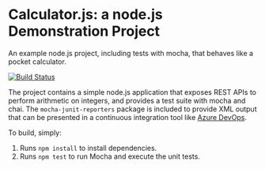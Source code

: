 Calculator.js: a node.js Demonstration Project
==============================================
An example node.js project, including tests with mocha, that behaves like
a pocket calculator.

[![Build Status](https://dev.azure.com/AZ400CSG/Agile%20Planning%20and%20Portfolio%20Management%20with%20Azure%20Boards/_apis/build/status/csucsuno1.calculator?branchName=master)](https://dev.azure.com/AZ400CSG/Agile%20Planning%20and%20Portfolio%20Management%20with%20Azure%20Boards/_build/latest?definitionId=6&branchName=master)

The project contains a simple node.js application that exposes REST APIs
to perform arithmetic on integers, and provides a test suite with mocha
and chai.  The `mocha-junit-reporters` package is included to provide XML
output that can be presented in a continuous integration tool like
[Azure DevOps](https://azure.com/devops).

To build, simply:

1. Runs `npm install` to install dependencies.
2. Runs `npm test` to run Mocha and execute the unit tests.

